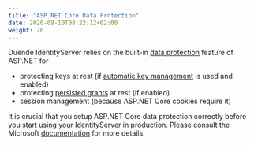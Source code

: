 ```yaml
---
title: "ASP.NET Core Data Protection"
date: 2020-09-10T08:22:12+02:00
weight: 20
---
```


Duende IdentityServer relies on the built-in [data protection](https://docs.microsoft.com/en-us/aspnet/core/security/data-protection/) feature of ASP.NET for

* protecting keys at rest (if [automatic key management](/identityserver/v5/fundamentals/keys) is used and enabled)
* protecting [persisted grants](/identityserver/v5/data/operational/grants) at rest (if enabled)
* session management (because ASP.NET Core cookies require it)

It is crucial that you setup ASP.NET Core data protection correctly before you start using your IdentityServer in production. Please consult the Microsoft [documentation](https://docs.microsoft.com/en-us/aspnet/core/security/data-protection/configuration/overview) for more details.